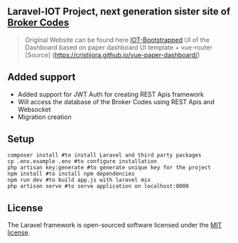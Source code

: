 ## Laravel-IOT Project, next generation sister site of [Broker Codes](https://github.com/jayantsolanki/Broker_codes)
> Original Website can be found here [IOT-Bootstrapped](https://github.com/jayantsolanki/IOT-Bootstrapped) UI of the 
> Dashboard based on paper dashboard UI template + vue-router [Source] 
> (https://cristijora.github.io/vue-paper-dashboard/)

## Added support
* Added support for JWT Auth for creating REST Apis framework 
* Will access the database of the Broker Codes using REST Apis and Websocket 
* Migration creation

## Setup
``` 
composer install #to install Laravel and third party packages 
cp .env.example .env #to configure installation
php artisan key:generate #to generate unique key for the project 
npm install #to install npm dependencies 
npm run dev #to build app.js with laravel mix 
php artisan serve #to serve application on localhost:8000 
```


## License
The Laravel framework is open-sourced software licensed under the [MIT license](https://opensource.org/licenses/MIT).
